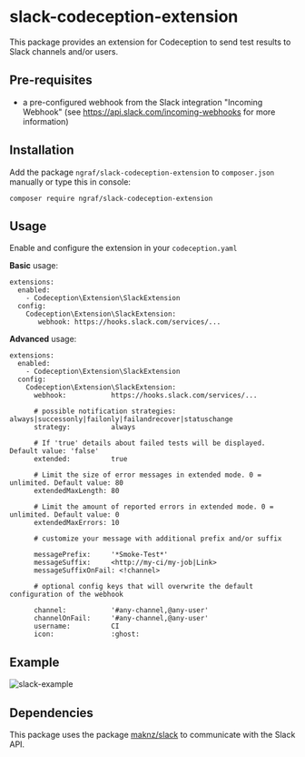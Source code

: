 slack-codeception-extension
=============================
This package provides an extension for Codeception to send test results to Slack channels and/or users.

Pre-requisites
-------------

- a pre-configured webhook from the Slack integration "Incoming Webhook"
(see https://api.slack.com/incoming-webhooks for more information)

Installation
-----------

Add the package `ngraf/slack-codeception-extension` to `composer.json` manually or type this in console:

    composer require ngraf/slack-codeception-extension
    
Usage
-----
Enable and configure the extension in your `codeception.yaml`

**Basic** usage:

    extensions:
      enabled:
        - Codeception\Extension\SlackExtension
      config:
        Codeception\Extension\SlackExtension:
           webhook: https://hooks.slack.com/services/...
           
**Advanced** usage:

    extensions:
      enabled:
        - Codeception\Extension\SlackExtension
      config:
        Codeception\Extension\SlackExtension:
          webhook:           https://hooks.slack.com/services/...
           
          # possible notification strategies: always|successonly|failonly|failandrecover|statuschange
          strategy:          always
           
          # If 'true' details about failed tests will be displayed. Default value: 'false'
          extended:          true
           
          # Limit the size of error messages in extended mode. 0 = unlimited. Default value: 80
          extendedMaxLength: 80
           
          # Limit the amount of reported errors in extended mode. 0 = unlimited. Default value: 0
          extendedMaxErrors: 10
           
          # customize your message with additional prefix and/or suffix
           
          messagePrefix:     '*Smoke-Test*'
          messageSuffix:     <http://my-ci/my-job|Link>
          messageSuffixOnFail: <!channel>
           
          # optional config keys that will overwrite the default configuration of the webhook
                      
          channel:           '#any-channel,@any-user'
          channelOnFail:     '#any-channel,@any-user'
          username:          CI
          icon:              :ghost:
           
Example
-----

![slack-example](slack-example.png)

Dependencies
-----
This package uses the package [maknz/slack](https://github.com/maknz/slack) to communicate with the Slack API.

